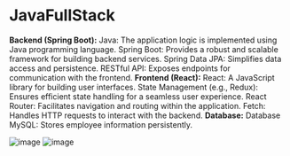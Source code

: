 # JavaFullStack

**Backend (Spring Boot):**
	Java: The application logic is implemented using Java programming language.
	Spring Boot: Provides a robust and scalable framework for building backend services.
	Spring Data JPA: Simplifies data access and persistence.
	RESTful API: Exposes endpoints for communication with the frontend.
**Frontend (React):**
	React: A JavaScript library for building user interfaces.
	State Management (e.g., Redux): Ensures efficient state handling for a seamless user experience.
	React Router: Facilitates navigation and routing within the application.
	Fetch: Handles HTTP requests to interact with the backend.
**Database:**
	Database MySQL: Stores employee information persistently.

 ![image](https://github.com/user-attachments/assets/20b68229-6d12-4af6-8688-c091e84331c8)
![image](https://github.com/user-attachments/assets/fb36b113-e027-4aa1-8a8d-fea5d29dee7f)

